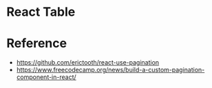 # React Table

# Reference

- https://github.com/erictooth/react-use-pagination
- https://www.freecodecamp.org/news/build-a-custom-pagination-component-in-react/
